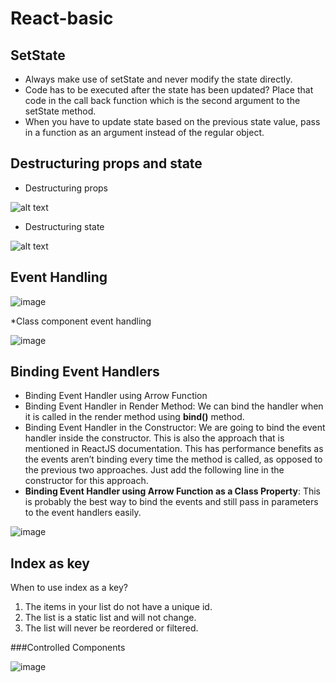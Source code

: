 # React-basic

## SetState
* Always make use of setState and never modify the state directly.
* Code has to be executed after the state has been updated? Place that code in the call back function which is the second argument to the setState method.
* When you have to update state based on the previous state value, pass in a function as an argument instead of the regular object.

## Destructuring props and state
* Destructuring props
 
![alt text](https://github.com/Quynh-2302/React-basic/assets/85424168/d2467c6e-8ca6-40fb-8219-f26a3317003e)
* Destructuring state
  
![alt text](https://github.com/Quynh-2302/React-basic/assets/85424168/c3d88458-4a91-4f15-8b90-80d316c573a6)

## Event Handling

![image](https://github.com/Quynh-2302/React-basic/assets/85424168/afb24328-d305-4aa8-b754-ae111fcbb482)

*Class component event handling

![image](https://github.com/Quynh-2302/React-basic/assets/85424168/33087110-44f6-451a-bc31-20aa0967cd2d)

## Binding Event Handlers
* Binding Event Handler using Arrow Function
* Binding Event Handler in Render Method: We can bind the handler when it is called in the render method using **bind()** method. 
* Binding Event Handler in the Constructor: We are going to bind the event handler inside the constructor. This is also the approach that is mentioned in ReactJS documentation. This has performance benefits as the events aren’t binding every time the method is called, as opposed to the previous two approaches. Just add the following line in the constructor for this approach.
* **Binding Event Handler using Arrow Function as a Class Property**: This is probably the best way to bind the events and still pass in parameters to the event handlers easily.

![image](https://github.com/Quynh-2302/React-basic/assets/85424168/a6eec40a-e91a-46fa-9d6c-7354b97bc17d)

## Index as key
When to use index as a key?
1. The items in your list do not have a unique id.
2. The list is a static list and will not change.
3. The list will never be reordered or filtered.

###Controlled Components

![image](https://github.com/Quynh-2302/React-basic/assets/85424168/64b7ceab-14a8-49e2-a46f-ce64e4e8f7ec)




